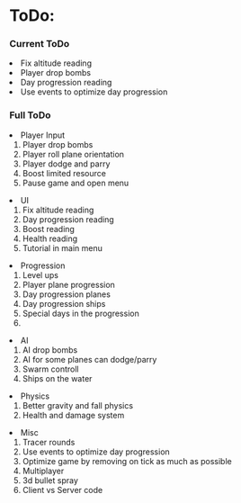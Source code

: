 # ToDo:

### Current ToDo
<li>Fix altitude reading</li>
<li>Player drop bombs</li>
<li>Day progression reading</li>
<li>Use events to optimize day progression</li>


### Full ToDo

<li>
Player Input
<ol>
<li>Player drop bombs</li>
<li>Player roll plane orientation</li>
<li>Player dodge and parry</li>
<li>Boost limited resource</li>
<li>Pause game and open menu</li>
</ol>
</li>

<li>
UI
<ol>
<li>Fix altitude reading</li>
<li>Day progression reading</li>
<li>Boost reading</li>
<li>Health reading</li>
<li>Tutorial in main menu</li>
</ol>
</li>

<li>
Progression
<ol>
<li>Level ups</li>
<li>Player plane progression</li>
<li>Day progression planes</li>
<li>Day progression ships</li>
<li>Special days in the progression<li>
</ol>
</li>

<li>
AI
<ol>
<li>AI drop bombs</li>
<li>AI for some planes can dodge/parry</li>
<li>Swarm controll</li>
<li>Ships on the water</li>
</ol>
</li>

<li>
Physics
<ol>
<li>Better gravity and fall physics</li>
<li>Health and damage system</li>
</ol>
</li>

<li>
Misc
<ol>
<li>Tracer rounds</li>
<li>Use events to optimize day progression</li>
<li>Optimize game by removing on tick as much as possible</li>
<li>Multiplayer</li>
<li>3d bullet spray</li>
<li>Client vs Server code</li>
</ol>
</li>
